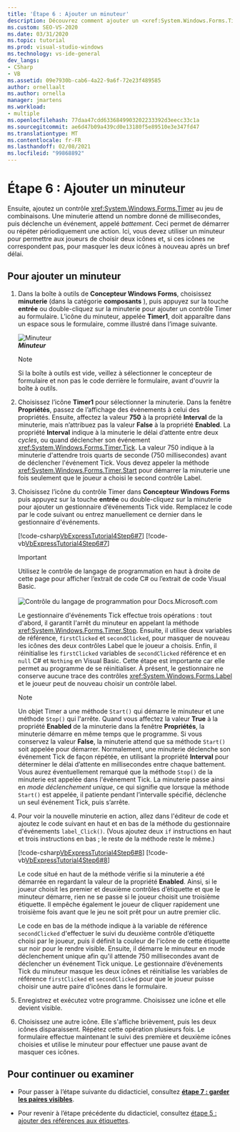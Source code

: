 ```yaml
---
title: 'Étape 6 : Ajouter un minuteur'
description: Découvrez comment ajouter un <xref:System.Windows.Forms.Timer> contrôle au jeu de combinaisons.
ms.custom: SEO-VS-2020
ms.date: 03/31/2020
ms.topic: tutorial
ms.prod: visual-studio-windows
ms.technology: vs-ide-general
dev_langs:
- CSharp
- VB
ms.assetid: 09e7930b-cab6-4a22-9a6f-72e23f489585
author: ornellaalt
ms.author: ornella
manager: jmartens
ms.workload:
- multiple
ms.openlocfilehash: 77daa47cdd6336849903202233392d3eecc33c1a
ms.sourcegitcommit: ae6d47b09a439cd0e13180f5e89510e3e347fd47
ms.translationtype: MT
ms.contentlocale: fr-FR
ms.lasthandoff: 02/08/2021
ms.locfileid: "99868892"
---
```

# <a name="step-6-add-a-timer"></a>Étape 6 : Ajouter un minuteur
Ensuite, ajoutez un contrôle <xref:System.Windows.Forms.Timer> au jeu de combinaisons. Une minuterie attend un nombre donné de millisecondes, puis déclenche un événement, appelé *battement*. Ceci permet de démarrer ou répéter périodiquement une action. Ici, vous devez utiliser un minuteur pour permettre aux joueurs de choisir deux icônes et, si ces icônes ne correspondent pas, pour masquer les deux icônes à nouveau après un bref délai.

## <a name="to-add-a-timer"></a>Pour ajouter un minuteur

1. Dans la boîte à outils de **Concepteur Windows Forms**, choisissez **minuterie** (dans la catégorie **composants** ), puis appuyez sur la touche **entrée** ou double-cliquez sur la minuterie pour ajouter un contrôle Timer au formulaire. L’icône du minuteur, appelée **Timer1**, doit apparaître dans un espace sous le formulaire, comme illustré dans l’image suivante.

     ![Minuteur](../ide/media/express_timer.png)<br/>
***Minuteur***

    > [!NOTE]
    > Si la boîte à outils est vide, veillez à sélectionner le concepteur de formulaire et non pas le code derrière le formulaire, avant d'ouvrir la boîte à outils.

2. Choisissez l’icône **Timer1** pour sélectionner la minuterie. Dans la fenêtre **Propriétés**, passez de l’affichage des événements à celui des propriétés. Ensuite, affectez la valeur **750** à la propriété **Interval** de la minuterie, mais n’attribuez pas la valeur **False** à la propriété **Enabled**. La propriété **Interval** indique à la minuterie le délai d’attente entre deux *cycles*, ou quand déclencher son événement <xref:System.Windows.Forms.Timer.Tick>. La valeur 750 indique à la minuterie d'attendre trois quarts de seconde (750 millisecondes) avant de déclencher l'événement Tick. Vous devez appeler la méthode <xref:System.Windows.Forms.Timer.Start> pour démarrer la minuterie une fois seulement que le joueur a choisi le second contrôle Label.

3. Choisissez l’icône du contrôle Timer dans **Concepteur Windows Forms** puis appuyez sur la touche **entrée** ou double-cliquez sur la minuterie pour ajouter un gestionnaire d’événements Tick vide. Remplacez le code par le code suivant ou entrez manuellement ce dernier dans le gestionnaire d'événements.

     [!code-csharp[VbExpressTutorial4Step6#7](../ide/codesnippet/CSharp/step-6-add-a-timer_1.cs)]
     [!code-vb[VbExpressTutorial4Step6#7](../ide/codesnippet/VisualBasic/step-6-add-a-timer_1.vb)]

      > [!IMPORTANT]
      > Utilisez le contrôle de langage de programmation en haut à droite de cette page pour afficher l’extrait de code C# ou l’extrait de code Visual Basic.<br><br>![Contrôle du langage de programmation pour Docs.Microsoft.com](../ide/media/docs-programming-language-control.png)

     Le gestionnaire d'événements Tick effectue trois opérations : tout d'abord, il garantit l'arrêt du minuteur en appelant la méthode <xref:System.Windows.Forms.Timer.Stop>. Ensuite, il utilise deux variables de référence, `firstClicked` et `secondClicked`, pour masquer de nouveau les icônes des deux contrôles Label que le joueur a choisis. Enfin, il réinitialise les `firstClicked` variables de `secondClicked` référence et en `null` C# et `Nothing` en Visual Basic. Cette étape est importante car elle permet au programme de se réinitialiser. À présent, le gestionnaire ne conserve aucune trace des contrôles <xref:System.Windows.Forms.Label> et le joueur peut de nouveau choisir un contrôle label.

    > [!NOTE]
    > Un objet Timer a une méthode `Start()` qui démarre le minuteur et une méthode `Stop()` qui l'arrête. Quand vous affectez la valeur **True** à la propriété **Enabled** de la minuterie dans la fenêtre **Propriétés**, la minuterie démarre en même temps que le programme. Si vous conservez la valeur **False**, la minuterie attend que sa méthode `Start()` soit appelée pour démarrer. Normalement, une minuterie déclenche son événement Tick de façon répétée, en utilisant la propriété **Interval** pour déterminer le délai d’attente en millisecondes entre chaque battement. Vous aurez éventuellement remarqué que la méthode `Stop()` de la minuterie est appelée dans l'événement Tick. La minuterie passe ainsi en *mode déclenchement unique*, ce qui signifie que lorsque la méthode `Start()` est appelée, il patiente pendant l’intervalle spécifié, déclenche un seul événement Tick, puis s’arrête.

4. Pour voir la nouvelle minuterie en action, allez dans l'éditeur de code et ajoutez le code suivant en haut et en bas de la méthode du gestionnaire d'événements `label_Click()`. (Vous ajoutez deux `if` instructions en haut et trois instructions en bas ; le reste de la méthode reste le même.)

     [!code-csharp[VbExpressTutorial4Step6#8](../ide/codesnippet/CSharp/step-6-add-a-timer_2.cs)]
     [!code-vb[VbExpressTutorial4Step6#8](../ide/codesnippet/VisualBasic/step-6-add-a-timer_2.vb)]

     Le code situé en haut de la méthode vérifie si la minuterie a été démarrée en regardant la valeur de la propriété **Enabled**. Ainsi, si le joueur choisit les premier et deuxième contrôles d’étiquette et que le minuteur démarre, rien ne se passe si le joueur choisit une troisième étiquette. Il empêche également le joueur de cliquer rapidement une troisième fois avant que le jeu ne soit prêt pour un autre premier clic. 

     Le code en bas de la méthode indique à la variable de référence `secondClicked` d'effectuer le suivi du deuxième contrôle d’étiquette choisi par le joueur, puis il définit la couleur de l'icône de cette étiquette sur noir pour le rendre visible. Ensuite, il démarre le minuteur en mode déclenchement unique afin qu'il attende 750 millisecondes avant de déclencher un événement Tick unique. Le gestionnaire d’événements Tick du minuteur masque les deux icônes et réinitialise les variables de référence `firstClicked` et `secondClicked` pour que le joueur puisse choisir une autre paire d’icônes dans le formulaire.

5. Enregistrez et exécutez votre programme. Choisissez une icône et elle devient visible.

6. Choisissez une autre icône. Elle s'affiche brièvement, puis les deux icônes disparaissent. Répétez cette opération plusieurs fois. Le formulaire effectue maintenant le suivi des première et deuxième icônes choisies et utilise le minuteur pour effectuer une pause avant de masquer ces icônes.

## <a name="to-continue-or-review"></a>Pour continuer ou examiner

- Pour passer à l’étape suivante du didacticiel, consultez **[étape 7 : garder les paires visibles](../ide/step-7-keep-pairs-visible.md)**.

- Pour revenir à l’étape précédente du didacticiel, consultez [étape 5 : ajouter des références aux étiquettes](../ide/step-5-add-label-references.md).
